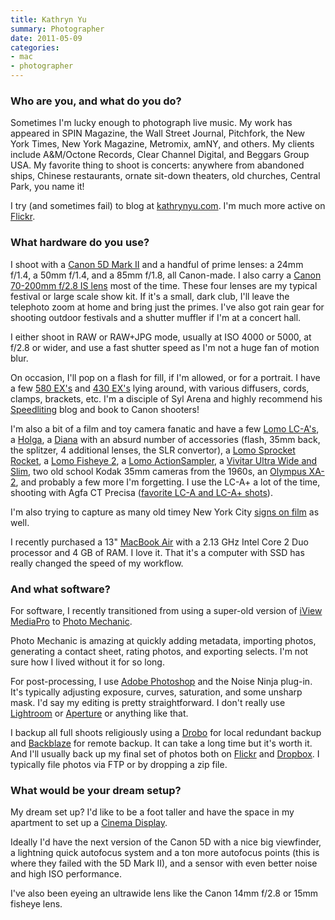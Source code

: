 ```yaml
---
title: Kathryn Yu
summary: Photographer
date: 2011-05-09
categories:
- mac
- photographer
---
```


### Who are you, and what do you do?

Sometimes I'm lucky enough to photograph live music. My work has appeared in SPIN Magazine, the Wall Street Journal, Pitchfork, the New York Times, New York Magazine, Metromix, amNY, and others. My clients include A&M/Octone Records, Clear Channel Digital, and Beggars Group USA. My favorite thing to shoot is concerts: anywhere from abandoned ships, Chinese restaurants, ornate sit-down theaters, old churches, Central Park, you name it!

I try (and sometimes fail) to blog at [kathrynyu.com](http://kathrynyu.com/ "Kathryn's website."). I'm much more active on [Flickr](http://www.flickr.com/photos/kathryn "Kathryn's Flickr account.").

### What hardware do you use?

I shoot with a [Canon 5D Mark II][eos-5d-mark-ii] and a handful of prime lenses: a 24mm f/1.4, a 50mm f/1.4, and a 85mm f/1.8, all Canon-made. I also carry a [Canon 70-200mm f/2.8 IS lens][ef-70-200mm-f2.8l-is-usm] most of the time. These four lenses are my typical festival or large scale show kit. If it's a small, dark club, I'll leave the telephoto zoom at home and bring just the primes. I've also got rain gear for shooting outdoor festivals and a shutter muffler if I'm at a concert hall.

I either shoot in RAW or RAW+JPG mode, usually at ISO 4000 or 5000, at f/2.8 or wider, and use a fast shutter speed as I'm not a huge fan of motion blur.

On occasion, I'll pop on a flash for fill, if I'm allowed, or for a portrait. I have a few [580 EX's][speedlight-580ex] and [430 EX's][speedlight-430ex] lying around, with various diffusers, cords, clamps, brackets, etc. I'm a disciple of Syl Arena and highly recommend his [Speedliting](http://speedliting.com/ "A weblog about flash photography.") blog and book to Canon shooters!

I'm also a bit of a film and toy camera fanatic and have a few [Lomo LC-A's][lc-a], a [Holga][], a [Diana][diana-f-plus] with an absurd number of accessories (flash, 35mm back, the splitzer, 4 additional lenses, the SLR convertor), a [Lomo Sprocket Rocket][sprocket-rocket], a [Lomo Fisheye 2][fisheye-2], a [Lomo ActionSampler][actionsampler], a [Vivitar Ultra Wide and Slim][ultra-wide-and-slim], two old school Kodak 35mm cameras from the 1960s, an [Olympus XA-2][xa-2], and probably a few more I'm forgetting. I use the LC-A+ a lot of the time, shooting with Agfa CT Precisa ([favorite LC-A and LC-A+ shots](http://www.flickr.com/photos/kathryn/sets/72157625885849550/ "Kathryn's favourite LC shots.")).

I'm also trying to capture as many old timey New York City [signs on film](http://www.flickr.com/photos/kathryn/sets/72157615316063386/ "Kathryn's photos of signs in NYC.") as well.

I recently purchased a 13" [MacBook Air][macbook-air] with a 2.13 GHz Intel Core 2 Duo processor and 4 GB of RAM. I love it. That it's a computer with SSD has really changed the speed of my workflow.

### And what software?

For software, I recently transitioned from using a super-old version of [iView MediaPro][iview-mediapro] to [Photo Mechanic][photo-mechanic].

Photo Mechanic is amazing at quickly adding metadata, importing photos, generating a contact sheet, rating photos, and exporting selects. I'm not sure how I lived without it for so long.

For post-processing, I use [Adobe Photoshop][photoshop] and the Noise Ninja plug-in. It's typically adjusting exposure, curves, saturation, and some unsharp mask. I'd say my editing is pretty straightforward. I don't really use [Lightroom][] or [Aperture][] or anything like that.

I backup all full shoots religiously using a [Drobo][] for local redundant backup and [Backblaze][] for remote backup. It can take a long time but it's worth it. And I'll usually back up my final set of photos both on [Flickr][] and [Dropbox][]. I typically file photos via FTP or by dropping a zip file.

### What would be your dream setup?

My dream set up? I'd like to be a foot taller and have the space in my apartment to set up a [Cinema Display][cinema-display].

Ideally I'd have the next version of the Canon 5D with a nice big viewfinder, a lightning quick autofocus system and a ton more autofocus points (this is where they failed with the 5D Mark II), and a sensor with even better noise and high ISO performance.

I've also been eyeing an ultrawide lens like the Canon 14mm f/2.8 or 15mm fisheye lens.

[actionsampler]: http://web.archive.org/web/20170201070839/https://microsites.lomography.com/actionsampler/main/ "A film camera that takes 4 photos per shot."
[aperture]: https://en.wikipedia.org/wiki/Aperture_(software) "Photo editing and management software for Mac OS X."
[backblaze]: https://www.backblaze.com/cloud-backup.html "Online backup."
[cinema-display]: https://en.wikipedia.org/wiki/Apple_Cinema_Display "An LCD display."
[diana-f-plus]: http://web.archive.org/web/20150623184349/http://microsites.lomography.com:80/diana/cameras/diana-f-clones "A film camera."
[drobo]: http://en.wikipedia.org/wiki/Drobo#Overview "A hardware-based backup system."
[dropbox]: https://www.dropbox.com/ "Online syncing and storage."
[ef-70-200mm-f2.8l-is-usm]: http://web.archive.org/web/20211017192310/https://www.usa.canon.com/cusa/consumer/products/cameras/ef_lens_lineup/ef_70_200mm_f_2_8l_is_usm "A telephoto zoom lens."
[eos-5d-mark-ii]: http://web.archive.org/web/20151104220940/http://www.usa.canon.com/cusa/support/consumer/eos_slr_camera_systems/eos_digital_slr_cameras/eos_5d_mark_ii "A 21 megapixel DSLR."
[fisheye-2]: https://microsites.lomography.com/fisheye/ "A fisheye film camera."
[flickr]: https://www.flickr.com/ "A photo sharing website."
[holga]: https://microsites.lomography.com/holga/ "A toy plastic film camera."
[iview-mediapro]: https://en.wikipedia.org/wiki/IView_Media "Image organisation and management software."
[lc-a]: https://en.wikipedia.org/wiki/Lomo_LC-A "A very popular film camera."
[lightroom]: https://www.adobe.com/products/photoshop-lightroom.html "Photo management and editing software."
[macbook-air]: https://www.apple.com/macbook-air/ "A very thin laptop."
[photo-mechanic]: http://www.camerabits.com/ "Photo organisation and management software."
[photoshop]: https://www.adobe.com/products/photoshop.html "A bitmap image editor."
[speedlight-430ex]: http://web.archive.org/web/20151009065046/http://www.usa.canon.com:80/cusa/support/consumer/eos_slr_camera_systems/flashes/speedlite_430ex "A flash for DSLRs."
[speedlight-580ex]: http://web.archive.org/web/20150908050146/http://www.usa.canon.com:80/cusa/support/consumer/eos_slr_camera_systems/flashes/speedlite_580ex "A flash for DSLRs."
[sprocket-rocket]: https://microsites.lomography.com/sprocketrocket/ "A panoramic film camera."
[ultra-wide-and-slim]: http://camerapedia.wikia.com/wiki/Vivitar_Ultra_Wide_%26_Slim "A plastic point-and-shoot film camera."
[xa-2]: http://camerapedia.wikia.com/wiki/Olympus_XA#XA_2 "A compact film camera."
